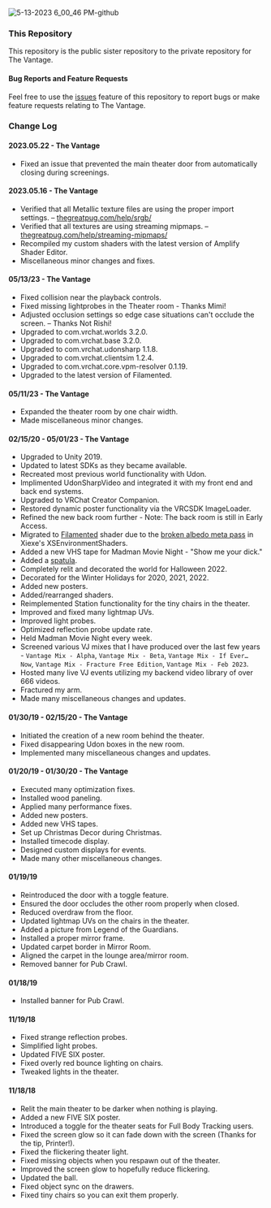 ![5-13-2023 6_00_46 PM-github](https://github.com/owlboy/vantage-public/assets/237349/12a0f1c6-afc9-44c5-a435-665a910713b7)

### This Repository
This repository is the public sister repository to the private repository for The Vantage.

#### Bug Reports and Feature Requests
Feel free to use the [issues](https://github.com/owlboy/vantage-public/issues) feature of this repository to report bugs or make feature requests relating to The Vantage.

### Change Log
#### 2023.05.22 - The Vantage
* Fixed an issue that prevented the main theater door from automatically closing during screenings.

#### 2023.05.16 - The Vantage
* Verified that all Metallic texture files are using the proper import settings. – [thegreatpug.com/help/srgb/](https://thegreatpug.com/help/srgb/)
* Verified that all textures are using streaming mipmaps. – [thegreatpug.com/help/streaming-mipmaps/](https://thegreatpug.com/help/streaming-mipmaps/)
* Recompiled my custom shaders with the latest version of Amplify Shader Editor.
* Miscellaneous minor changes and fixes.

#### 05/13/23 - The Vantage
* Fixed collision near the playback controls.
* Fixed missing lightprobes in the Theater room - Thanks Mimi!
* Adjusted occlusion settings so edge case situations can't occlude the screen. – Thanks Not Rishi!
* Upgraded to com.vrchat.worlds 3.2.0.
* Upgraded to com.vrchat.base 3.2.0.
* Upgraded to com.vrchat.udonsharp 1.1.8.
* Upgraded to com.vrchat.clientsim 1.2.4.
* Upgraded to com.vrchat.core.vpm-resolver 0.1.19.
* Upgraded to the latest version of Filamented.

#### 05/11/23 - The Vantage
* Expanded the theater room by one chair width.
* Made miscellaneous minor changes.

#### 02/15/20 - 05/01/23 - The Vantage
* Upgraded to Unity 2019.
* Updated to latest SDKs as they became available.
* Recreated most previous world functionality with Udon.
* Implimented UdonSharpVideo and integrated it with my front end and back end systems.
* Upgraded to VRChat Creator Companion.
* Restored dynamic poster functionality via the VRCSDK ImageLoader.
* Refined the new back room further - Note: The back room is still in Early Access.
* Migrated to [Filamented](https://gitlab.com/s-ilent/filamented) shader due to the [broken albedo meta pass](https://github.com/Xiexe/XSEnvironmentShaders/issues/9) in Xiexe's XSEnvironmentShaders.
* Added a new VHS tape for Madman Movie Night - "Show me your dick."
* Added a [spatula](https://www.youtube.com/watch?v=2XbCWmY0eqY).
* Completely relit and decorated the world for Halloween 2022.
* Decorated for the Winter Holidays for 2020, 2021, 2022.
* Added new posters.
* Added/rearranged shaders.
* Reimplemented Station functionality for the tiny chairs in the theater.
* Improved and fixed many lightmap UVs.
* Improved light probes.
* Optimized reflection probe update rate.
* Held Madman Movie Night every week.
* Screened various VJ mixes that I have produced over the last few years - `Vantage Mix - Alpha`, `Vantage Mix - Beta`, `Vantage Mix - If Ever… Now`, `Vantage Mix - Fracture Free Edition`, `Vantage Mix - Feb 2023`.
* Hosted many live VJ events utilizing my backend video library of over 666 videos.
* Fractured my arm.
* Made many miscellaneous changes and updates.

#### 01/30/19 - 02/15/20 - The Vantage
* Initiated the creation of a new room behind the theater.
* Fixed disappearing Udon boxes in the new room.
* Implemented many miscellaneous changes and updates.

#### 01/20/19 - 01/30/20 - The Vantage
* Executed many optimization fixes.
* Installed wood paneling.
* Applied many performance fixes.
* Added new posters.
* Added new VHS tapes.
* Set up Christmas Decor during Christmas.
* Installed timecode display.
* Designed custom displays for events.
* Made many other miscellaneous changes.

#### 01/19/19
* Reintroduced the door with a toggle feature.
* Ensured the door occludes the other room properly when closed.
* Reduced overdraw from the floor.
* Updated lightmap UVs on the chairs in the theater.
* Added a picture from Legend of the Guardians.
* Installed a proper mirror frame.
* Updated carpet border in Mirror Room.
* Aligned the carpet in the lounge area/mirror room.
* Removed banner for Pub Crawl.

#### 01/18/19
* Installed banner for Pub Crawl.

#### 11/19/18
* Fixed strange reflection probes.
* Simplified light probes.
* Updated FIVE SIX poster.
* Fixed overly red bounce lighting on chairs.
* Tweaked lights in the theater.

#### 11/18/18
* Relit the main theater to be darker when nothing is playing.
* Added a new FIVE SIX poster.
* Introduced a toggle for the theater seats for Full Body Tracking users.
* Fixed the screen glow so it can fade down with the screen (Thanks for the tip, Printer!).
* Fixed the flickering theater light.
* Fixed missing objects when you respawn out of the theater.
* Improved the screen glow to hopefully reduce flickering.
* Updated the ball.
* Fixed object sync on the drawers.
* Fixed tiny chairs so you can exit them properly.
